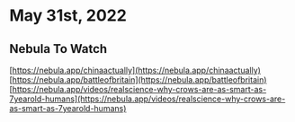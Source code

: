 
# May 31st, 2022

## Nebula To Watch
[https://nebula.app/chinaactually](https://nebula.app/chinaactually)
[https://nebula.app/battleofbritain](https://nebula.app/battleofbritain)
[https://nebula.app/videos/realscience-why-crows-are-as-smart-as-7yearold-humans](https://nebula.app/videos/realscience-why-crows-are-as-smart-as-7yearold-humans)
